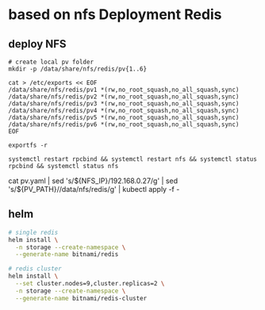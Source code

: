 # based on nfs Deployment Redis

## deploy NFS

```shell
# create local pv folder
mkdir -p /data/share/nfs/redis/pv{1..6}

cat > /etc/exports << EOF
/data/share/nfs/redis/pv1 *(rw,no_root_squash,no_all_squash,sync)
/data/share/nfs/redis/pv2 *(rw,no_root_squash,no_all_squash,sync)
/data/share/nfs/redis/pv3 *(rw,no_root_squash,no_all_squash,sync)
/data/share/nfs/redis/pv4 *(rw,no_root_squash,no_all_squash,sync)
/data/share/nfs/redis/pv5 *(rw,no_root_squash,no_all_squash,sync)
/data/share/nfs/redis/pv6 *(rw,no_root_squash,no_all_squash,sync)
EOF

exportfs -r

systemctl restart rpcbind && systemctl restart nfs && systemctl status rpcbind && systemctl status nfs
```

cat pv.yaml | sed 's/\${NFS_IP}/192.168.0.27/g' | sed 's/\${PV_PATH}/\/data\/nfs\/redis/g' | kubectl
apply -f -

## helm

```bash
# single redis
helm install \
  -n storage --create-namespace \
  --generate-name bitnami/redis

```

```bash
# redis cluster
helm install \
  --set cluster.nodes=9,cluster.replicas=2 \
  -n storage --create-namespace \
  --generate-name bitnami/redis-cluster

```